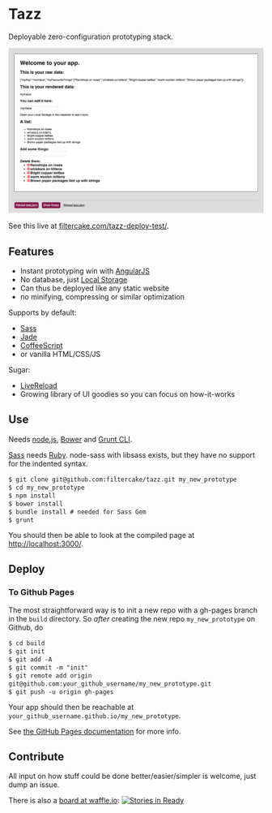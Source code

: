 # Tazz

Deployable zero-configuration prototyping stack.

![](res/14-02-08.png)

See this live at [filtercake.com/tazz-deploy-test/](http://filtercake.com/tazz-deploy-test/).

## Features

- Instant prototyping win with [AngularJS](http://angularjs.org/)
- No database, just [Local Storage](https://en.wikipedia.org/wiki/LocalStorage#localStorage)
- Can thus be deployed like any static website
- no minifying, compressing or similar optimization

Supports by default:

- [Sass](http://sass-lang.com/)
- [Jade](http://jade-lang.com/)
- [CoffeeScript](http://coffeescript.org/)
- or vanilla HTML/CSS/JS

Sugar:
- [LiveReload](http://livereload.com/)
- Growing library of UI goodies so you can focus on how-it-works

## Use

Needs [node.js](http://nodejs.org/), [Bower](http://bower.io/) and [Grunt CLI](http://gruntjs.com/getting-started#installing-the-cli).

[Sass](http://sass-lang.com/) needs [Ruby](https://www.ruby-lang.org/en/). node-sass with libsass exists, but they have no support for the indented syntax.

    $ git clone git@github.com:filtercake/tazz.git my_new_prototype
    $ cd my_new_prototype
    $ npm install
    $ bower install
    $ bundle install # needed for Sass Gem
    $ grunt

You should then be able to look at the compiled page at <http://localhost:3000/>.

## Deploy

### To Github Pages

The most straightforward way is to init a new repo with a gh-pages branch in the `build` directory. So *after* creating the new repo `my_new_prototype` on Github, do

    $ cd build
    $ git init
    $ git add -A
    $ git commit -m "init"
    $ git remote add origin git@github.com:your_github_username/my_new_prototype.git
    $ git push -u origin gh-pages

Your app should then be reachable at `your_github_username.github.io/my_new_prototype`.

See [the GitHub Pages documentation](http://pages.github.com/) for more info.

## Contribute

All input on how stuff could be done better/easier/simpler is welcome, just dump an issue.

There is also a [board at waffle.io](https://waffle.io/filtercake/tazz): [![Stories in Ready](https://badge.waffle.io/filtercake/tazz.png?label=ready)](https://waffle.io/filtercake/tazz)
